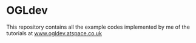 # OGLdev

This repository contains all the example codes implemented by me of the tutorials at www.ogldev.atspace.co.uk
